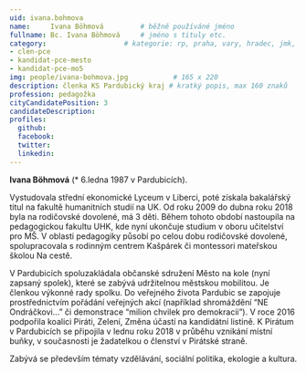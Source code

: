 ```yaml
---
uid: ivana.bohmova
name:     Ivana Böhmová   		# běžně používáné jméno
fullname: Bc. Ivana Böhmová		# jméno s tituly etc.
category:             		# kategorie: rp, praha, vary, hradec, jmk, senat
- clen-pce
- kandidat-pce-mesto
- kandidat-pce-mo5
img: people/ivana-bohmova.jpg           # 165 x 220
description: členka KS Pardubický kraj # kratký popis, max 160 znaků
profession: pedagožka
cityCandidatePosition: 3
candidateDescription:
profiles:
  github:
  facebook:
  twitter:
  linkedin:
---
```

**Ivana Böhmová** (* 6.ledna 1987 v Pardubicích).

Vystudovala střední ekonomické Lyceum v Liberci, poté získala bakalářský titul na fakultě humanitních studií na UK. Od roku 2009 do dubna roku 2018 byla na rodičovské dovolené, má 3 děti. Během tohoto období nastoupila na pedagogickou fakultu UHK, kde nyní ukončuje studium v oboru učitelství pro MŠ. V oblasti pedagogiky působí po celou dobu rodičovské dovolené, spolupracovala s rodinným centrem Kašpárek či montessori mateřskou školou Na cestě.

V Pardubicích spoluzakládala občanské sdružení Město na kole (nyní zapsaný spolek), které se zabývá udržitelnou městskou mobilitou. Je členkou výkonné rady spolku. Do veřejného života Pardubic se zapojuje prostřednictvím pořádání veřejných akcí (například shromáždění “NE Ondráčkovi…” či demonstrace “milion chvilek pro demokracii”). V roce 2016 podpořila koalici Piráti, Zelení, Změna účastí na kandidátní listině. K Pirátum v Pardubicích se připojila v lednu roku 2018 v průběhu vznikání místní buňky, v současnosti je žadatelkou o členství v Pirátské straně.

Zabývá se především tématy vzdělávání, sociální politika, ekologie a kultura.
